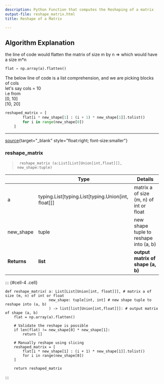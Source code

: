 ```yaml
---
description: Python Function that computes the Reshaping of a matrix
output-file: reshape_matrix.html
title: Reshape of a Matrix

---
```




<!-- WARNING: THIS FILE WAS AUTOGENERATED! DO NOT EDIT! -->

## Algorithm Explanation

the line of code would flatten the matrix of size m by n => which would have a size m*n 
```python
flat = np.array(a).flatten()
```

The below line of code is a list comprehension, and we are picking blocks of cols <br>
let's say cols = 10<br>
i.e from <br>
[0, 10] <br>
[10, 20] <br>
```python
reshaped_matrix = [
        flat[i * new_shape[1] : (i + 1) * new_shape[1]].tolist()
        for i in range(new_shape[0])
    ]
```

---

[source](https://github.com/teja00/BuildingBlocks/blob/main/BuildingBlocks/reshape_matrix.py#L13){target="_blank" style="float:right; font-size:smaller"}

### reshape_matrix

>      reshape_matrix (a:List[List[Union[int,float]]], new_shape:tuple)

|    | **Type** | **Details** |
| -- | -------- | ----------- |
| a | typing.List[typing.List[typing.Union[int, float]]] | matrix a of size (m, n) of int or float |
| new_shape | tuple | new shape tuple to reshape into (a, b) |
| **Returns** | **list** | **output matrix of shape (a, b)** |


::: {#cell-4 .cell}
``` {.python .cell-code code-fold="show" code-summary="Exported source"}
def reshape_matrix( a: List[List[Union[int, float]]], # matrix a of size (m, n) of int or float
                    new_shape: tuple[int, int] # new shape tuple to reshape into (a, b)
                    ) -> list[list[Union[int,float]]]: # output matrix of shape (a, b)
    flat = np.array(a).flatten()

    # Validate the reshape is possible
    if len(flat) != new_shape[0] * new_shape[1]:
        return []

    # Manually reshape using slicing
    reshaped_matrix = [
        flat[i * new_shape[1] : (i + 1) * new_shape[1]].tolist()
        for i in range(new_shape[0])
    ]

    return reshaped_matrix
```
:::


